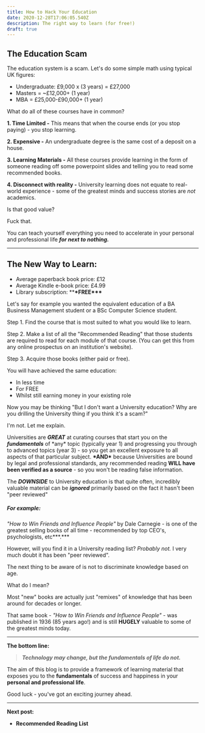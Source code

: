 ```yaml
---
title: How to Hack Your Education
date: 2020-12-28T17:06:05.540Z
description: The right way to learn (for free!)
draft: true
---
```

## The Education Scam

The education system is a scam. Let's do some simple math using typical UK figures:

* Undergraduate: £9,000 x (3 years) = £27,000
* Masters = ~£12,000+ (1 year)
* MBA = £25,000-£90,000+ (1 year)

What do all of these courses have in common? 

**1. Time Limited -** This means that when the course ends (or you stop paying) - you stop learning.

**2. Expensive -** An undergraduate degree is the same cost of a deposit on a house.

**3. Learning Materials -** All these courses provide learning in the form of someone reading off some powerpoint slides and telling you to read some recommended books. 

**4. Disconnect with reality -** University learning does not equate to real-world experience - some of the greatest minds and success stories are *not* academics. 

Is that good value? 

Fuck that.

You can teach yourself everything you need to accelerate in your personal and professional life ***for next to nothing.*** 

- - -

## **The New Way to Learn:**

* Average paperback book price: £12
* Average Kindle e-book price: £4.99
* Library subscription: \*\***\*FREE\*\*\***

Let's say for example you wanted the equivalent education of a BA Business Management student or a BSc Computer Science student.

Step 1. Find the course that is most suited to what you would like to learn.

Step 2. Make a list of all the "Recommended Reading" that those students are required to read for each module of that course. (You can get this from any online prospectus on an institution's website).

Step 3. Acquire those books (either paid or free). 

You will have achieved the same education: 

* In less time
* For FREE
* Whilst still earning money in your existing role

Now you may be thinking "But I don't want a University education? Why are you drilling the University thing if you think it's a scam?"

I'm not. Let me explain. 

Universities are ***GREAT*** at curating courses that start you on the ***fundamentals*** of \*any\* topic (typically year 1) and progressing you through to advanced topics (year 3) - so you get an excellent exposure to all aspects of that particular subject. **\*AND\*** because Universities are bound by legal and professional standards, any recommended reading **WILL have been verified as a source** - so you won't be reading false information. 

The ***DOWNSIDE*** to University education is that quite often, incredibly valuable material can be ***ignored*** primarily based on the fact it hasn't been "peer reviewed"

##### ***For example:***

*"How to Win Friends and Influence People"* by Dale Carnegie - is one of the greatest selling books of all time - recommended by top CEO's, psychologists, etc***.*** 

However, will you find it in a University reading list? *Probably not.* I very much doubt it has been "peer reviewed".

The next thing to be aware of is not to discriminate knowledge based on age. 

What do I mean?

Most "new" books are actually just "remixes" of knowledge that has been around for decades or longer. 

That same book - *"How to Win Friends and Influence People"* - was published in 1936 (85 years ago!) and is still **HUGELY** valuable to some of the greatest minds today.

- - -

**The bottom line:**

> ***Technology may change, but the fundamentals of life do not.*** 

The aim of this blog is to provide a framework of learning material that exposes you to the **fundamentals** of success and happiness in your **personal and professional life**. 

Good luck - you've got an exciting journey ahead. 

- - -

**Next post:** 

* **Recommended Reading List**